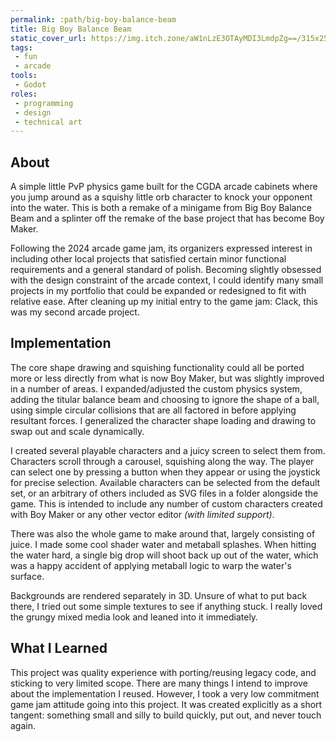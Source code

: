 ```yaml
---
permalink: :path/big-boy-balance-beam
title: Big Boy Balance Beam
static_cover_url: https://img.itch.zone/aW1nLzE3OTAyMDI3LmdpZg==/315x250%23cm/bAdrV2.gif
tags:
 - fun
 - arcade
tools:
 - Godot
roles:
 - programming
 - design
 - technical art
---
```


## About
A simple little PvP physics game built for the CGDA arcade cabinets where you jump around as a squishy little orb character to knock your opponent into the water. This is both a remake of a minigame from Big Boy Balance Beam and a splinter off the remake of the base project that has become Boy Maker.

Following the 2024 arcade game jam, its organizers expressed interest in including other local projects that satisfied certain minor functional requirements and a general standard of polish. Becoming slightly obsessed with the design constraint of the arcade context, I could identify many small projects in my portfolio that could be expanded or redesigned to fit with relative ease. After cleaning up my initial entry to the game jam: Clack, this was my second arcade project.

## Implementation
The core shape drawing and squishing functionality could all be ported more or less directly from what is now Boy Maker, but was slightly improved in a number of areas. I expanded/adjusted the custom physics system, adding the titular balance beam and choosing to ignore the shape of a ball, using simple circular collisions that are all factored in before applying resultant forces. I generalized the character shape loading and drawing to swap out and scale dynamically.

I created several playable characters and a juicy screen to select them from. Characters scroll through a carousel, squishing along the way. The player can select one by pressing a button when they appear or using the joystick for precise selection. Available characters can be selected from the default set, or an arbitrary of others included as SVG files in a folder alongside the game. This is intended to include any number of custom characters created with Boy Maker or any other vector editor *(with limited support)*.

There was also the whole game to make around that, largely consisting of juice. I made some cool shader water and metaball splashes. When hitting the water hard, a single big drop will shoot back up out of the water, which was a happy accident of applying metaball logic to warp the water's surface.

Backgrounds are rendered separately in 3D. Unsure of what to put back there, I tried out some simple textures to see if anything stuck. I really loved the grungy mixed media look and leaned into it immediately.

## What I Learned
This project was quality experience with porting/reusing legacy code, and sticking to very limited scope. There are many things I intend to improve about the implementation I reused. However, I took a very low commitment game jam attitude going into this project. It was created explicitly as a short tangent: something small and silly to build quickly, put out, and never touch again.